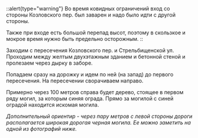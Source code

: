 ::alert{type="warning"}
Во время ковидных ограничений вход со стороны Козловского пер. был заварен и надо было идти с другой стороны.

Также при входе есть большой перепад высот, поэтому в скользкое и мокрое время нужно быть предельно осторожным.
::

Заходим с пересечения Козловского пер. и Стрельбищенской ул. Проходим между желтым двухэтажным зданием и бетонной стеной и пролезаем через дырку в заборе.

Попадаем сразу на дорожку и идем по ней (на запад) до первого пересечения. На пересечении сворачиваем направо.

Примерно через 100 метров справа будет дерево, стоящее в первом ряду могил, за которым синяя ограда. Прямо за могилой с синей оградой находится искомая могила.

*Дополнительный ориентир - через пару метров с левой стороны дороги располагается широкая дорогая черная могила. Ее можно заметить на одной из фотографий ниже.*
